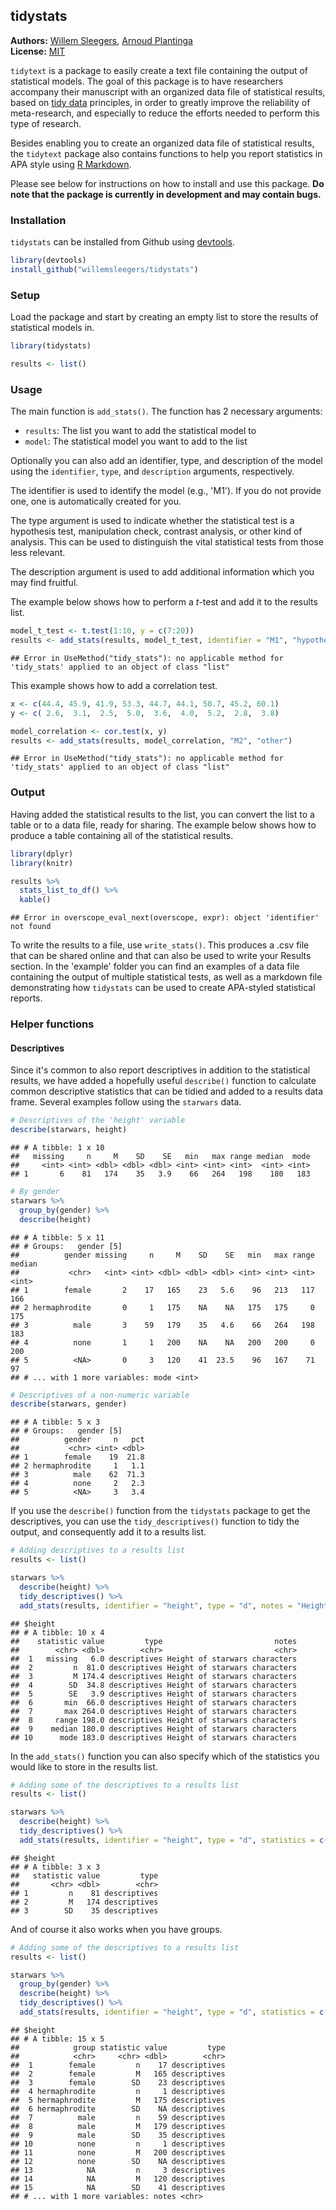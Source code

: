 <!-- README.md is generated from README.Rmd. Please edit that file -->

tidystats
---------------

**Authors:** [Willem Sleegers](http://willemsleegers.com/), [Arnoud Plantinga](http://www.arnoudplantinga.nl/)<br/>
**License:** [MIT](https://opensource.org/licenses/MIT)

`tidytext` is a package to easily create a text file containing the output of statistical models. The goal of this package is to have researchers accompany their manuscript with an organized data file of statistical results, based on [tidy data](http://vita.had.co.nz/papers/tidy-data.html) principles, in order to greatly improve the reliability of meta-research, and especially to reduce the efforts needed to perform this type of research.

Besides enabling you to create an organized data file of statistical results, the `tidytext` package also contains functions to help you report statistics in APA style using [R Markdown](http://rmarkdown.rstudio.com).

Please see below for instructions on how to install and use this package. **Do note that the package is currently in development and may contain bugs.**

### Installation

`tidystats` can be installed from Github using [devtools](https://github.com/hadley/devtools). 


```r
library(devtools)
install_github("willemsleegers/tidystats")
```

### Setup

Load the package and start by creating an empty list to store the results of statistical models in.


```r
library(tidystats)

results <- list()
```

### Usage

The main function is `add_stats()`. The function has 2 necessary arguments:

- `results`: The list you want to add the statistical model to
- `model`: The statistical model you want to add to the list

Optionally you can also add an identifier, type, and description of the model using the `identifier`, `type`, and `description` arguments, respectively. 

The identifier is used to identify the model (e.g., 'M1'). If you do not provide one, one is automatically created for you. 

The type argument is used to indicate whether the statistical test is a hypothesis test, manipulation check, contrast analysis, or other kind of analysis. This can be used to distinguish the vital statistical tests from those less relevant.

The description argument is used to add additional information which you may find fruitful.

The example below shows how to perform a *t*-test and add it to the results list.


```r
model_t_test <- t.test(1:10, y = c(7:20))
results <- add_stats(results, model_t_test, identifier = "M1", "hypothesis")
```

```
## Error in UseMethod("tidy_stats"): no applicable method for 'tidy_stats' applied to an object of class "list"
```

This example shows how to add a correlation test.


```r
x <- c(44.4, 45.9, 41.9, 53.3, 44.7, 44.1, 50.7, 45.2, 60.1)
y <- c( 2.6,  3.1,  2.5,  5.0,  3.6,  4.0,  5.2,  2.8,  3.8)

model_correlation <- cor.test(x, y)
results <- add_stats(results, model_correlation, "M2", "other")
```

```
## Error in UseMethod("tidy_stats"): no applicable method for 'tidy_stats' applied to an object of class "list"
```

### Output

Having added the statistical results to the list, you can convert the list to a table or to a data file, ready for sharing. The example below shows how to produce a table containing all of the statistical results.


```r
library(dplyr)
library(knitr)

results %>%
  stats_list_to_df() %>%
  kable()
```

```
## Error in overscope_eval_next(overscope, expr): object 'identifier' not found
```

To write the results to a file, use `write_stats()`. This produces a .csv file that can be shared online and that can also be used to write your Results section. In the 'example' folder you can find an examples of a data file containing the output of multiple statistical tests, as well as a markdown file demonstrating how `tidystats` can be used to create APA-styled statistical reports.

### Helper functions

#### Descriptives

Since it's common to also report descriptives in addition to the statistical results, we have added a hopefully useful `describe()` function to calculate common descriptive statistics that can be tidied and added to a results data frame. Several examples follow using the `starwars` data.


```r
# Descriptives of the 'height' variable
describe(starwars, height)
```

```
## # A tibble: 1 x 10
##   missing     n     M    SD    SE   min   max range median  mode
##     <int> <int> <dbl> <dbl> <dbl> <int> <int> <int>  <int> <int>
## 1       6    81   174    35   3.9    66   264   198    180   183
```


```r
# By gender
starwars %>%
  group_by(gender) %>%
  describe(height)
```

```
## # A tibble: 5 x 11
## # Groups:   gender [5]
##          gender missing     n     M    SD    SE   min   max range median
##           <chr>   <int> <int> <dbl> <dbl> <dbl> <int> <int> <int>  <int>
## 1        female       2    17   165    23   5.6    96   213   117    166
## 2 hermaphrodite       0     1   175    NA    NA   175   175     0    175
## 3          male       3    59   179    35   4.6    66   264   198    183
## 4          none       1     1   200    NA    NA   200   200     0    200
## 5          <NA>       0     3   120    41  23.5    96   167    71     97
## # ... with 1 more variables: mode <int>
```


```r
# Descriptives of a non-numeric variable
describe(starwars, gender)
```

```
## # A tibble: 5 x 3
## # Groups:   gender [5]
##          gender     n   pct
##           <chr> <int> <dbl>
## 1        female    19  21.8
## 2 hermaphrodite     1   1.1
## 3          male    62  71.3
## 4          none     2   2.3
## 5          <NA>     3   3.4
```

If you use the `describe()` function from the `tidystats` package to get the descriptives, you can use the `tidy_descriptives()` function to tidy the output, and consequently add it to a results list. 


```r
# Adding descriptives to a results list
results <- list()

starwars %>%
  describe(height) %>%
  tidy_descriptives() %>%
  add_stats(results, identifier = "height", type = "d", notes = "Height of starwars characters")
```

```
## $height
## # A tibble: 10 x 4
##    statistic value         type                         notes
##        <chr> <dbl>        <chr>                         <chr>
##  1   missing   6.0 descriptives Height of starwars characters
##  2         n  81.0 descriptives Height of starwars characters
##  3         M 174.4 descriptives Height of starwars characters
##  4        SD  34.8 descriptives Height of starwars characters
##  5        SE   3.9 descriptives Height of starwars characters
##  6       min  66.0 descriptives Height of starwars characters
##  7       max 264.0 descriptives Height of starwars characters
##  8     range 198.0 descriptives Height of starwars characters
##  9    median 180.0 descriptives Height of starwars characters
## 10      mode 183.0 descriptives Height of starwars characters
```
In the `add_stats()` function you can also specify which of the statistics you would like to store in the results list.


```r
# Adding some of the descriptives to a results list
results <- list()

starwars %>%
  describe(height) %>%
  tidy_descriptives() %>%
  add_stats(results, identifier = "height", type = "d", statistics = c("n", "M", "SD"))
```

```
## $height
## # A tibble: 3 x 3
##   statistic value         type
##       <chr> <dbl>        <chr>
## 1         n    81 descriptives
## 2         M   174 descriptives
## 3        SD    35 descriptives
```

And of course it also works when you have groups.


```r
# Adding some of the descriptives to a results list
results <- list()

starwars %>%
  group_by(gender) %>%
  describe(height) %>%
  tidy_descriptives() %>%
  add_stats(results, identifier = "height", type = "d", statistics = c("n", "M", "SD"), notes = "Height by gender descriptives")
```

```
## $height
## # A tibble: 15 x 5
##            group statistic value         type
##            <chr>     <chr> <dbl>        <chr>
##  1        female         n    17 descriptives
##  2        female         M   165 descriptives
##  3        female        SD    23 descriptives
##  4 hermaphrodite         n     1 descriptives
##  5 hermaphrodite         M   175 descriptives
##  6 hermaphrodite        SD    NA descriptives
##  7          male         n    59 descriptives
##  8          male         M   179 descriptives
##  9          male        SD    35 descriptives
## 10          none         n     1 descriptives
## 11          none         M   200 descriptives
## 12          none        SD    NA descriptives
## 13            NA         n     3 descriptives
## 14            NA         M   120 descriptives
## 15            NA        SD    41 descriptives
## # ... with 1 more variables: notes <chr>
```
